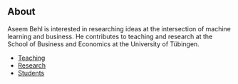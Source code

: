## About

Aseem Behl is interested in researching ideas at the intersection of machine learning and business. He contributes to teaching and research at the School of Business and Economics at the University of Tübingen.

* [Teaching](./teaching.html)
* [Research](./research.html)
* [Students](./students.html)

